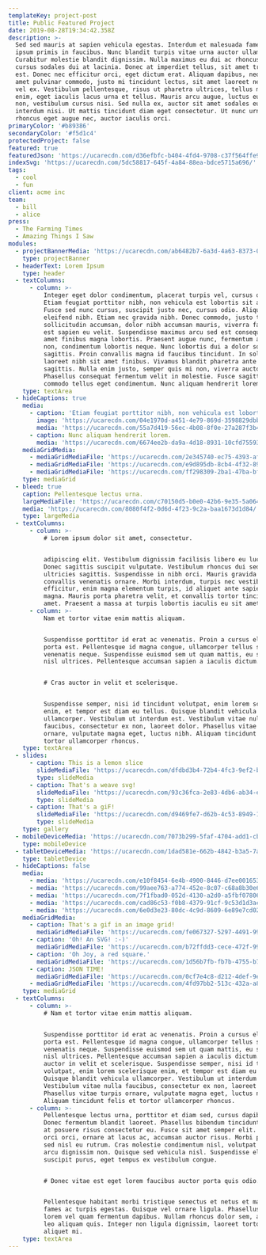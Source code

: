 ```yaml
---
templateKey: project-post
title: Public Featured Project
date: 2019-08-28T19:34:42.358Z
description: >-
  Sed sed mauris at sapien vehicula egestas. Interdum et malesuada fames ac ante
  ipsum primis in faucibus. Nunc blandit turpis vitae urna auctor ullamcorper.
  Curabitur molestie blandit dignissim. Nulla maximus eu dui ac rhoncus. Mauris
  cursus sodales dui at lacinia. Donec at imperdiet tellus, sit amet tristique
  est. Donec nec efficitur orci, eget dictum erat. Aliquam dapibus, neque sit
  amet pulvinar commodo, justo mi tincidunt lectus, sit amet laoreet neque felis
  vel ex. Vestibulum pellentesque, risus ut pharetra ultrices, tellus mi blandit
  enim, eget iaculis lacus urna et tellus. Mauris arcu augue, luctus eu lectus
  non, vestibulum cursus nisi. Sed nulla ex, auctor sit amet sodales eu, congue
  interdum nisi. Ut mattis tincidunt diam eget consectetur. Ut nunc urna,
  rhoncus eget augue nec, auctor iaculis orci.
primaryColor: '#b89386'
secondaryColor: '#f5d1c4'
protectedProject: false
featured: true
featuredJson: 'https://ucarecdn.com/d36efbfc-b404-4fd4-9708-c37f564ffe9f/'
indexSvg: 'https://ucarecdn.com/5dc58817-645f-4a84-88ea-bdce5715a696/'
tags:
  - cool
  - fun
client: acme inc
team:
  - bill
  - alice
press:
  - The Farming Times
  - Amazing Things I Saw
modules:
  - projectBannerMedia: 'https://ucarecdn.com/ab6482b7-6a3d-4a63-8373-02c7049d9038/'
    type: projectBanner
  - headerText: Lorem Ipsum
    type: header
  - textColumns:
      - column: >-
          Integer eget dolor condimentum, placerat turpis vel, cursus quam.
          Etiam feugiat porttitor nibh, non vehicula est lobortis sit amet.
          Fusce sed nunc cursus, suscipit justo nec, cursus odio. Aliquam eu
          eleifend nibh. Etiam nec gravida nibh. Donec commodo, justo tincidunt
          sollicitudin accumsan, dolor nibh accumsan mauris, viverra facilisis
          est sapien eu velit. Suspendisse maximus arcu sed est consequat, sit
          amet finibus magna lobortis. Praesent augue nunc, fermentum a ultrices
          non, condimentum lobortis neque. Nunc lobortis dui a dolor sodales
          sagittis. Proin convallis magna id faucibus tincidunt. In sollicitudin
          laoreet nibh sit amet finibus. Vivamus blandit pharetra ante eu
          sagittis. Nulla enim justo, semper quis mi non, viverra auctor massa.
          Phasellus consequat fermentum velit in molestie. Fusce sagittis
          commodo tellus eget condimentum. Nunc aliquam hendrerit lorem.
    type: textArea
  - hideCaptions: true
    media:
      - caption: 'Etiam feugiat porttitor nibh, non vehicula est lobortis sit amet.'
        image: 'https://ucarecdn.com/04e1970d-a451-4e79-869d-3598829dbb40/'
        media: 'https://ucarecdn.com/55a7d419-56ec-4b08-8f0e-27a287f3b44c/'
      - caption: Nunc aliquam hendrerit lorem.
        media: 'https://ucarecdn.com/6674ee2b-da9a-4d18-8931-10cfd755930e/'
    mediaGridMedia:
      - mediaGridMediaFile: 'https://ucarecdn.com/2e345740-ec75-4393-afb1-5d3c0b64c027/'
      - mediaGridMediaFile: 'https://ucarecdn.com/e9d895db-8cb4-4f32-8924-96a26e86a14e/'
      - mediaGridMediaFile: 'https://ucarecdn.com/ff298309-2ba1-47ba-bf2b-d08ecc35e9a5/'
    type: mediaGrid
  - bleed: true
    caption: Pellentesque lectus urna.
    largeMediaFile: 'https://ucarecdn.com/c70150d5-b0e0-42b6-9e35-5a0642b83cc2/'
    media: 'https://ucarecdn.com/8080f4f2-0d6d-4f23-9c2a-baa1673d1d84/'
    type: largeMedia
  - textColumns:
      - column: >-
          # Lorem ipsum dolor sit amet, consectetur.


          adipiscing elit. Vestibulum dignissim facilisis libero eu luctus.
          Donec sagittis suscipit vulputate. Vestibulum rhoncus dui sed
          ultricies sagittis. Suspendisse in nibh orci. Mauris gravida enim
          convallis venenatis ornare. Morbi interdum, turpis nec vestibulum
          efficitur, enim magna elementum turpis, id aliquet ante sapien in
          magna. Mauris porta pharetra velit, et convallis tortor tincidunt sit
          amet. Praesent a massa at turpis lobortis iaculis eu sit amet ligula.
      - column: >-
          Nam et tortor vitae enim mattis aliquam.


          Suspendisse porttitor id erat ac venenatis. Proin a cursus elit, eget
          porta est. Pellentesque id magna congue, ullamcorper tellus sed,
          venenatis neque. Suspendisse euismod sem ut quam mattis, eu sagittis
          nisl ultrices. Pellentesque accumsan sapien a iaculis dictum.


          # Cras auctor in velit et scelerisque. 


          Suspendisse semper, nisi id tincidunt volutpat, enim lorem scelerisque
          enim, et tempor est diam eu tellus. Quisque blandit vehicula
          ullamcorper. Vestibulum ut interdum est. Vestibulum vitae nulla
          faucibus, consectetur ex non, laoreet dolor. Phasellus vitae turpis
          ornare, vulputate magna eget, luctus nibh. Aliquam tincidunt felis et
          tortor ullamcorper rhoncus.
    type: textArea
  - slides:
      - caption: This is a lemon slice
        slideMediaFile: 'https://ucarecdn.com/dfdbd3b4-72b4-4fc3-9ef2-bbadff42a3b1/'
        type: slideMedia
      - caption: That's a weave svg!
        slideMediaFile: 'https://ucarecdn.com/93c36fca-2e83-4db6-ab34-e41083b800d3/'
        type: slideMedia
      - caption: That's a giF!
        slideMediaFile: 'https://ucarecdn.com/d9469fe7-d62b-4c53-8949-103934cd0e77/'
        type: slideMedia
    type: gallery
  - mobileDeviceMedia: 'https://ucarecdn.com/7073b299-5faf-4704-add1-cbe1dadd2ebe/'
    type: mobileDevice
  - tabletDeviceMedia: 'https://ucarecdn.com/1dad581e-662b-4842-b3a5-7a26c7b707f0/'
    type: tabletDevice
  - hideCaptions: false
    media:
      - media: 'https://ucarecdn.com/e10f8454-6e4b-4900-8446-d7ee0016531c/'
      - media: 'https://ucarecdn.com/99aee763-a774-452e-8c07-c68a8b30e68d/'
      - media: 'https://ucarecdn.com/7f1fbad0-052d-4130-a2d0-a5fbf0780645/'
      - media: 'https://ucarecdn.com/cad86c53-f0b8-4379-91cf-9c53d1d3acac/'
      - media: 'https://ucarecdn.com/6e0d3e23-80dc-4c9d-8609-6e89e7cd02e9/'
    mediaGridMedia:
      - caption: That's a gif in an image grid!
        mediaGridMediaFile: 'https://ucarecdn.com/fe067327-5297-4491-99e9-8bc9a10fb2d9/'
      - caption: 'Oh! An SVG! :-)'
        mediaGridMediaFile: 'https://ucarecdn.com/b72ffdd3-cece-472f-9974-c0db5e3d3f2d/'
      - caption: 'Oh Joy, a red square.'
        mediaGridMediaFile: 'https://ucarecdn.com/1d56b7fb-fb7b-4755-b7d7-cec50177e385/'
      - caption: JSON TIME!
        mediaGridMediaFile: 'https://ucarecdn.com/0cf7e4c8-d212-4def-9e84-b5df4b4e6131/'
      - mediaGridMediaFile: 'https://ucarecdn.com/4fd97bb2-513c-432a-a8d2-20249459df9f/'
    type: mediaGrid
  - textColumns:
      - column: >-
          # Nam et tortor vitae enim mattis aliquam.


          Suspendisse porttitor id erat ac venenatis. Proin a cursus elit, eget
          porta est. Pellentesque id magna congue, ullamcorper tellus sed,
          venenatis neque. Suspendisse euismod sem ut quam mattis, eu sagittis
          nisl ultrices. Pellentesque accumsan sapien a iaculis dictum. Cras
          auctor in velit et scelerisque. Suspendisse semper, nisi id tincidunt
          volutpat, enim lorem scelerisque enim, et tempor est diam eu tellus.
          Quisque blandit vehicula ullamcorper. Vestibulum ut interdum est.
          Vestibulum vitae nulla faucibus, consectetur ex non, laoreet dolor.
          Phasellus vitae turpis ornare, vulputate magna eget, luctus nibh.
          Aliquam tincidunt felis et tortor ullamcorper rhoncus.
      - column: >-
          Pellentesque lectus urna, porttitor et diam sed, cursus dapibus risus.
          Donec fermentum blandit laoreet. Phasellus bibendum tincidunt massa,
          at posuere risus consectetur eu. Fusce sit amet semper elit. Quisque
          orci orci, ornare at lacus ac, accumsan auctor risus. Morbi posuere
          sed nisl eu rutrum. Cras molestie condimentum nisl, volutpat mattis
          arcu dignissim non. Quisque sed vehicula nisl. Suspendisse elementum
          suscipit purus, eget tempus ex vestibulum congue.


          # Donec vitae est eget lorem faucibus auctor porta quis odio.


          Pellentesque habitant morbi tristique senectus et netus et malesuada
          fames ac turpis egestas. Quisque vel ornare ligula. Phasellus nec
          lorem vel quam fermentum dapibus. Nullam rhoncus dolor sem, ac semper
          leo aliquam quis. Integer non ligula dignissim, laoreet tortor in,
          aliquet mi.
    type: textArea
---
```


